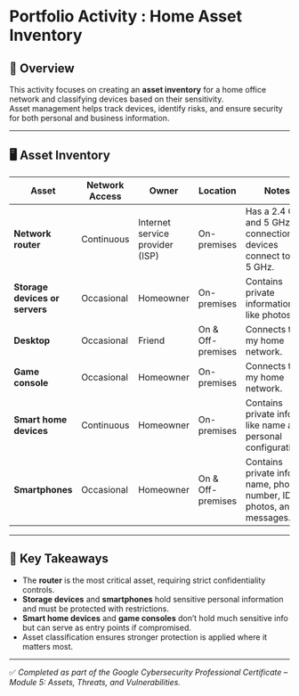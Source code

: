 # Portfolio Activity : Home Asset Inventory

## 📌 Overview
This activity focuses on creating an **asset inventory** for a home office network and classifying devices based on their sensitivity.  
Asset management helps track devices, identify risks, and ensure security for both personal and business information.

---

## 🖥️ Asset Inventory

| Asset              | Network Access | Owner                         | Location           | Notes                                                                 | Sensitivity             |
|--------------------|----------------|-------------------------------|--------------------|-----------------------------------------------------------------------|-------------------------|
| **Network router** | Continuous     | Internet service provider (ISP) | On-premises        | Has a 2.4 GHz and 5 GHz connection. All devices connect to the 5 GHz. | Confidential            |
| **Storage devices or servers** | Occasional     | Homeowner                     | On-premises        | Contains private information, like photos.                            | Restricted              |
| **Desktop**        | Occasional     | Friend                        | On & Off-premises  | Connects to my home network.                                          | Internal-only           |
| **Game console**   | Occasional     | Homeowner                     | On-premises        | Connects to my home network.                                          | Internal-only           |
| **Smart home devices** | Continuous  | Homeowner                     | On-premises        | Contains private info like name and personal configurations.          | Limited to specific users |
| **Smartphones**    | Occasional     | Homeowner                     | On & Off-premises  | Contains private info, name, phone number, ID, photos, and messages.  | Restricted              |

---

## 🎯 Key Takeaways
- The **router** is the most critical asset, requiring strict confidentiality controls.  
- **Storage devices** and **smartphones** hold sensitive personal information and must be protected with restrictions.  
- **Smart home devices** and **game consoles** don’t hold much sensitive info but can serve as entry points if compromised.  
- Asset classification ensures stronger protection is applied where it matters most.  

---

✅ *Completed as part of the Google Cybersecurity Professional Certificate – Module 5: Assets, Threats, and Vulnerabilities.*
